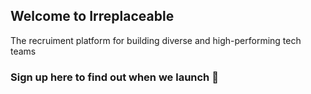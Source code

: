 ## Welcome to Irreplaceable

The recruiment platform for building diverse and high-performing tech teams


### Sign up here to find out when we launch 🚀

